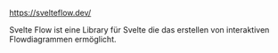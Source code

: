 https://svelteflow.dev/

Svelte Flow ist eine Library für Svelte die das erstellen von interaktiven Flowdiagrammen ermöglicht.
